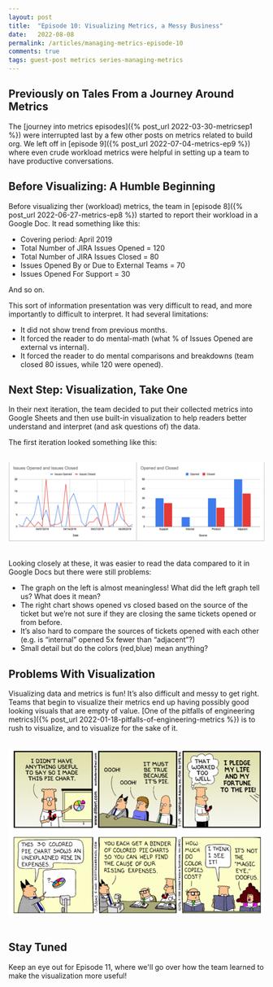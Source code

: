 ```yaml
---
layout: post
title:  "Episode 10: Visualizing Metrics, a Messy Business"
date:   2022-08-08
permalink: /articles/managing-metrics-episode-10
comments: true
tags: guest-post metrics series-managing-metrics
---
```


## Previously on Tales From a Journey Around Metrics

The [journey into metrics episodes]({% post_url 2022-03-30-metricsep1 %}) were interrupted last by a few other posts on metrics related to build org. We left off in [episode 9]({% post_url 2022-07-04-metrics-ep9 %}) where even crude workload metrics were helpful in setting up a team to have productive conversations. 

## Before Visualizing: A Humble Beginning

Before visualizing ther (workload) metrics, the team in [episode 8]({% post_url 2022-06-27-metrics-ep8 %}) started to report their workload in a Google Doc. It read something like this:

- Covering period: April 2019
- Total Number of JIRA Issues Opened = 120
- Total Number of JIRA Issues Closed = 80
- Issues Opened By or Due to External Teams = 70
- Issues Opened For Support = 30

And so on.

This sort of information presentation was very difficult to read, and more importantly to difficult to interpret. It had several limitations:

- It did not show trend from previous months.
- It forced the reader to do mental-math (what % of Issues Opened are external vs internal).
- It forced the reader to do mental comparisons and breakdowns (team closed 80 issues, while 120 were opened).

## Next Step: Visualization, Take One

In their next iteration, the team decided to put their collected metrics into Google Sheets and then use built-in visualization to help readers better understand and interpret (and ask questions of) the data. 

The first iteration looked something like this:

<br>

<div id="blog-photo">
	<img src="/images/metrics-ep10-graphs.png" alt="Graphs showing issues opened and issues closed; one has data of opened and closed issues over time; the other has data about the categories of issues (support, internal, product, and adjacent).">
</div>

<br>

Looking closely at these, it was easier to read the data compared to it in Google Docs but there were still problems:

- The graph on the left is almost meaningless! What did the left graph tell us? What does it mean? 
- The right chart shows opened vs closed based on the source of the ticket but we’re not sure if they are closing the same tickets opened or from before. 
- It’s also hard to compare the sources of tickets opened with each other (e.g. is “internal” opened 5x fewer than “adjacent”?)
- Small detail but do the colors (red,blue) mean anything?

## Problems With Visualization

Visualizing data and metrics is fun! It’s also difficult and messy to get right. Teams that begin to visualize their metrics end up having possibly good looking visuals that are empty of value. [One of the pitfalls of engineering metrics]({% post_url 2022-01-18-pitfalls-of-engineering-metrics %}) is to rush to visualize, and to visualize for the sake of it.  

<br>

<div id="blog-photo">
	<img src="/images/metrics-ep10-dilbert.png" alt="An image of a Dilbert comic strip, where Dilbert makes a pie chart graphic to look good because he didn't have anything useful to say.">
</div>

<br>

## Stay Tuned

Keep an eye out for Episode 11, where we'll go over how the team learned to make the visualization more useful!
